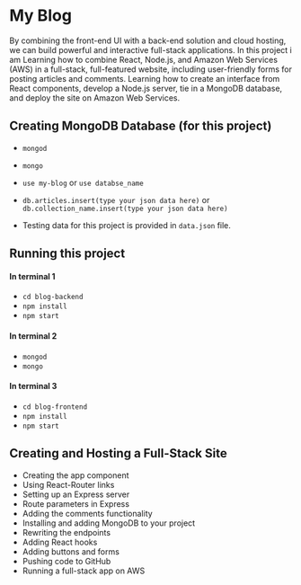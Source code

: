 # My Blog

By combining the front-end UI with a back-end solution and cloud hosting, we can build powerful and interactive full-stack applications. In this project i am Learning how to combine React, Node.js, and Amazon Web Services (AWS) in a full-stack, full-featured website, including user-friendly forms for posting articles and comments. Learning how to create an interface from React components, develop a Node.js server, tie in a MongoDB database, and deploy the site on Amazon Web Services.

## Creating MongoDB Database (for this project)

- `mongod`

- `mongo`

- `use my-blog` or `use databse_name`

- `db.articles.insert(type your json data here)` or `db.collection_name.insert(type your json data here)`

- Testing data for this project is provided in `data.json` file.

## Running this project

#### In terminal 1

- `cd blog-backend`
- `npm install`
- `npm start`

#### In terminal 2

- `mongod`
- `mongo`

#### In terminal 3

- `cd blog-frontend`
- `npm install`
- `npm start`

## Creating and Hosting a Full-Stack Site

- Creating the app component
- Using React-Router links
- Setting up an Express server
- Route parameters in Express
- Adding the comments functionality
- Installing and adding MongoDB to your project
- Rewriting the endpoints
- Adding React hooks
- Adding buttons and forms
- Pushing code to GitHub
- Running a full-stack app on AWS
